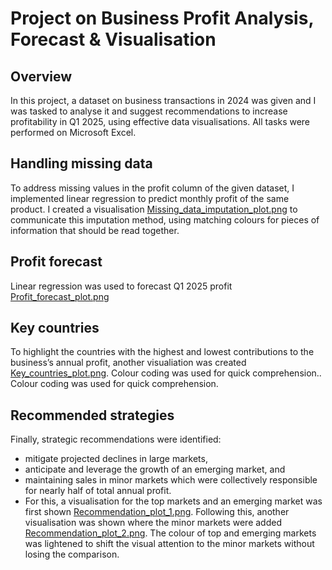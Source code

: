 # Project on  Business Profit Analysis, Forecast & Visualisation

## Overview
In this project, a dataset on business transactions in 2024 was given and I was tasked to analyse it and suggest recommendations to increase profitability in Q1 2025, using effective data visualisations. All tasks were performed on Microsoft Excel.

## Handling missing data
To address missing values in the profit column of the given dataset, I implemented linear regression to predict monthly profit of the same product. I created a visualisation [Missing_data_imputation_plot.png](./Missing_data_imputation_plot.png) to communicate this imputation method, using matching colours for pieces of information that should be read together.

## Profit forecast
Linear regression was used to forecast Q1 2025 profit [Profit_forecast_plot.png](./Profit_forecast_plot.png)

## Key countries
To highlight the countries with the highest and lowest contributions to the business’s annual profit, another visualiation was created [Key_countries_plot.png](./Key_countries_plot.png). Colour coding was used for quick comprehension.. Colour coding was used for quick comprehension.

## Recommended strategies
Finally, strategic recommendations were identified: 
- mitigate projected declines in large markets,
- anticipate and leverage the growth of an emerging market, and
- maintaining sales in minor markets which were collectively responsible for nearly half of total annual profit.
- For this, a visualisation for the top markets and an emerging market was first shown [Recommendation_plot_1.png](./Recommendation_plot_1.png). Following this, another visualisation was shown where the minor markets were added [Recommendation_plot_2.png](./Recommendation_plot_2.png). The colour of top and emerging markets was lightened to shift the visual attention to the minor markets without losing the comparison.
